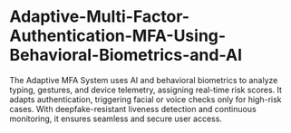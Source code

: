 # Adaptive-Multi-Factor-Authentication-MFA-Using-Behavioral-Biometrics-and-AI
The Adaptive MFA System uses AI and behavioral biometrics to analyze typing, gestures, and device telemetry, assigning real-time risk scores. It adapts authentication, triggering facial or voice checks only for high-risk cases. With deepfake-resistant liveness detection and continuous monitoring, it ensures seamless and secure user access.

